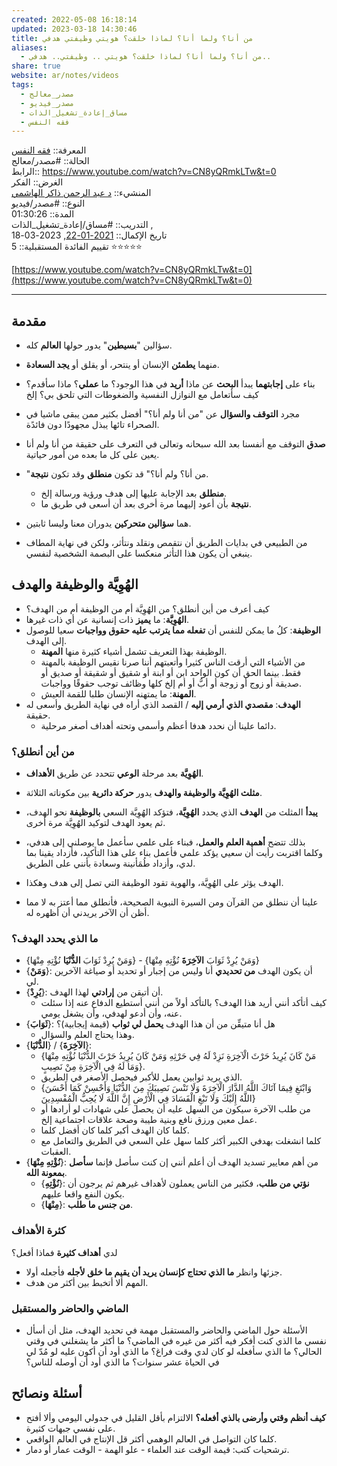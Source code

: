 ```yaml
---  
created: 2022-05-08 16:18:14  
updated: 2023-03-18 14:30:46  
title: من أنا؟ ولما أنا؟ لماذا خلقت؟ هويتي وظيفتي هدفي  
aliases:  
  - من أنا؟ ولما أنا؟ لماذا خلقت؟ هويتي .. وظيفتي.. هدفي..  
share: true  
website: ar/notes/videos  
tags:  
  - مصدر_معالج  
  - مصدر_فيديو  
  - مساق_إعادة_تشغيل_الذات  
  - فقه النفس  
---  
```

  
  
  
المعرفة:: [فقه النفس](%D9%81%D9%82%D9%87%20%D8%A7%D9%84%D9%86%D9%81%D8%B3.md)    
الحالة:: #مصدر/معالج    
الرابط:: <https://www.youtube.com/watch?v=CN8yQRmkLTw&t=0>    
الغرض:: الفكر    
المنشيء:: [د عبد الرحمن ذاكر الهاشمي](%D8%AF%20%D8%B9%D8%A8%D8%AF%20%D8%A7%D9%84%D8%B1%D8%AD%D9%85%D9%86%20%D8%B0%D8%A7%D9%83%D8%B1%20%D8%A7%D9%84%D9%87%D8%A7%D8%B4%D9%85%D9%8A.md)    
النوع:: #مصدر/فيديو    
المدة:: 01:30:26    
التدريب:: #مساق/إعادة_تشغيل_الذات ,    
تاريخ اﻹكمال:: [2021-01-22](2021-01-22.md), 2023-03-18    
تقييم الفائدة المستقبلية:: 5 ⭐⭐⭐⭐⭐  
  
[https://www.youtube.com/watch?v=CN8yQRmkLTw&t=0](https://www.youtube.com/watch?v=CN8yQRmkLTw&t=0)  
  
---  
  
## مقدمة  
  
- سؤالين "**بسيطين**" يدور حولها **العالم** كله.  
- منهما **يطمئن** الإنسان أو ينتحر، أو يقلق أو **يجد السعادة**.  
- بناء على **إجابتهما** يبدأ **البحث** عن ماذا **أريد** في هذا الوجود؟ ما **عملي**؟ ماذا سأقدم؟ كيف سأتعامل مع النوازل النفسية والضغوطات التي تلحق بي؟ إلخ  
  
- مجرد **التوقف والسؤال** عن "من أنا ولم أنا؟" أفضل بكثير ممن يبقى ماشيا في الصحراء تائها يبذل مجهودًا دون فائدًة.  
- **صدق** التوقف مع أنفسنا بعد الله سبحانه وتعالى في التعرف على حقيقة من أنا ولم أنا يعين على كل ما بعده من أمور حياتية.  
- "من أنا؟ ولم أنا؟" قد تكون **منطلق** وقد تكون **نتيجة**.  
  - **منطلق** بعد اﻹجابة عليها إلى هدف ورؤية ورسالة إلخ.  
  - **نتيجة** بأن أعود إليهما مرة أخرى بعد أن أسعى في طريق ما.  
- هما **سؤالين متحركين** يدوران معنا وليسا ثابتين.  
- من الطبيعي في بدايات الطريق أن نتقمص ونقلد ونتأثر، ولكن في نهاية المطاف ينبغي أن يكون هذا التأثر منعكسا على البصمة الشخصية لنفسي.  
  
## الهُوِيَّة والوظيفة والهدف  
  
- كيف أعرف من أين أنطلق؟ من الهُوِيَّة أم من الوظيفة أم من الهدف؟  
- **الهُوِيَّة**: ما **يميز** ذات إنسانية عن أي ذات غيرها.  
- **الوظيفة**: كلُ ما يمكن للنفس أن **تفعله مما يترتب عليه حقوق وواجبات** سعيا للوصول إلى الهدف.  
  - الوظيفة بهذا التعريف تشمل أشياء كثيرة منها **المهنة**.  
  - من الأشياء التي أرقت الناس كثيرا وأتعبتهم أننا صرنا نقيس الوظيفة بالمهنة فقط. بينما الحق أن كون الواحد ابن أو ابنة أو شقيق أو شقيقة أو صديق أو صديقة أو زوج أو زوجة أو أبُّ أو أم إلخ كلها وظائف توجب حقوقًا وواجبات.  
  - **المهنة**: ما يمتهنه الإنسان طلبا للقمة العيش.  
- **الهدف**: **مقصدي الذي أرمي إليه** / القصد الذي أراه في نهاية الطريق وأسعى له حقيقة.  
  - دائما علينا أن نحدد هدفا أعظم وأسمى وتحته أهداف أصغر مرحلية.  
  
### من أين أنطلق؟  
  
- **الهُوِيَّة** بعد مرحلة **الوعي** تتحدد عن طريق **الأهداف**.  
- **مثلث الهُوِيَّة والوظيفة والهدف** يدور **حركة دائرية** بين مكوناته الثلاثة.  
- **يبدأ** المثلث من **الهدف** الذي يحدد **الهُوِيَّة**، فتؤكد الهُوِيَّة السعي **بالوظيفة** نحو الهدف، ثم يعود الهدف لتوكيد الهُوِيَّة مرة أخرى.  
- بذلك تتضح **أهمية العلم والعمل**، فبناء على علمي سأعمل ما يوصلني إلى هدفي، وكلما اقتربت رأيت أن سعيي يؤكد علمي فأعمل بناء على هذا التأكيد، فأزداد يقينا بما لدي، وأزداد طُمَأنينة وسعادة بأنني على الطريق.  
  
- الهدف يؤثر على الهُوِيَّة، والهوية تقود الوظيفة التي تصل إلى هدف وهكذا.  
- علينا أن ننطلق من القرآن ومن السيرة النبوية الصحيحة، فأنطلق مما أعتز به لا مما أظن أن الآخر يريدني أن أظهره له.  
  
### ما الذي يحدد الهدف؟  
  
- {وَمَنْ يُرِدْ ثَوَابَ **الدُّنْيَا** نُؤْتِهِ مِنْهَا} - {وَمَنْ يُرِدْ ثَوَابَ **الآخِرَةَ** نُؤْتِهِ مِنْهَا}  
- {**وَمَنْ**}: أن يكون الهدف **من تحديدي** أنا وليس من إجبار أو تحديد أو صياغة الآخرين لي.  
- {**يُرِدْ**}: أن أتيقن من **إرادتي** لهذا الهدف.  
  - كيف أتأكد أنني أريد هذا الهدف؟ بالتأكد أولاً من أنني أستطيع الدفاع عنه إذا سئلت عنه، وأن أدعو لهدفي، وأن يشغل يومي.  
- {**ثَوَابَ**}: هل أنا متيقِّن من أن هذا الهدف **يحمل لي ثواب** (قيمة إيجابية)؟  
  - وهذا يحتاج العلم والسؤال.  
- {**الدُّنْيَا**} / {**الآخِرَةَ**}:  
  - {مَنْ كَانَ يُرِيدُ حَرْثَ الْآخِرَةِ نَزِدْ لَهُ فِي حَرْثِهِ وَمَنْ كَانَ يُرِيدُ حَرْثَ الدُّنْيَا نُؤْتِهِ مِنْهَا وَمَا لَهُ فِي الْآخِرَةِ مِنْ نَصِيبٍ}.  
  - الذي يريد ثوابين يعمل للأكبر فيحصل الأصغر في الطريق.  
  - {وَابْتَغِ فِيمَا آتَاكَ اللَّهُ الدَّارَ الْآخِرَةَ وَلَا تَنْسَ نَصِيبَكَ مِنَ الدُّنْيَا وَأَحْسِنْ كَمَا أَحْسَنَ اللَّهُ إِلَيْكَ وَلَا تَبْغِ الْفَسَادَ فِي الْأَرْضِ إِنَّ اللَّهَ لَا يُحِبُّ الْمُفْسِدِينَ}  
  - من طلب الآخرة سيكون من السهل عليه أن يحصل على شهادات لو أرادها أو عمل معين ورزق نافع وبنية طيبة وصحة علاقات اجتماعية إلخ.  
  - كلما كان الهدف أكبر كلما كان أفضل كلما.  
  - كلما انشغلت بهدفي الكبير أكثر كلما سهل علي السعي في الطريق والتعامل مع العقبات.  
- {**نُؤْتِهِ مِنْهَا**}: من أهم معايير تسديد الهدف أن أعلم أنني إن كنت سأصل فإنما **سأصل بمعونة الله**.  
  - {**نُؤْتِهِ**}: **نؤتي من طلب**، فكثير من الناس يعملون لأهداف غيرهم ثم يرجون أن يكون النفع واقعا عليهم.  
  - {**مِنْهَا**}: **من جنس ما طلب**.  
  
### كثرة اﻷهداف  
  
لدي **أهداف كثيرة** فماذا أفعل؟  
  
- جزئها وانظر **ما الذي تحتاج كإنسان يريد أن يقيم ما خلق لأجله** فأجعله أولا.  
- المهم ألا أتخبط بين أكثر من هدف.  
  
### الماضي والحاضر والمستقبل  
  
- اﻷسئلة حول الماضي والحاضر والمستقبل مهمة في تحديد الهدف، مثل أن أسأل نفسي ما الذي كنت أفكر فيه أكثر من غيره في الماضي؟ ما أكثر ما يشغلني في وقتي الحالي؟ ما الذي سأفعله لو كان لدي وقت فراغ؟ ما الذي أود أن أكون عليه لو مُدّ لي في الحياة عشر سنوات؟ ما الذي أود أن أوصله للناس؟  
  
## أسئلة ونصائح  
  
- **كيف أنظم وقتي وأرضى بالذي أفعله؟** الالتزام بأقل القليل في جدولي اليومي وألا أفتح على نفسي جبهات كثيرة.  
- كلما كان التواصل في العالم الوهمي أكثر قل الإنتاج في العالم الواقعي.  
- ترشحيات كتب: قيمة الوقت عند العلماء - علو الهمة - الوقت عمار أو دمار.  
